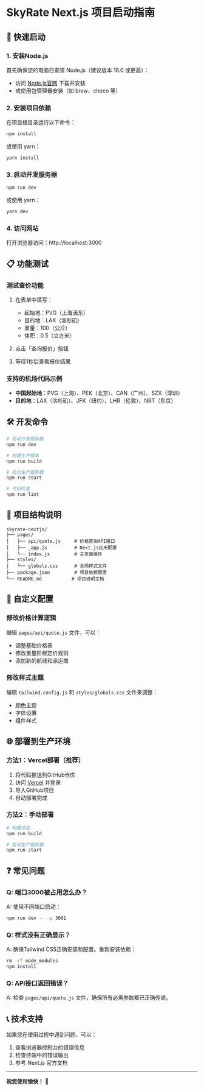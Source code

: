 # SkyRate Next.js 项目启动指南

## 🚀 快速启动

### 1. 安装Node.js
首先确保您的电脑已安装 Node.js（建议版本 16.0 或更高）：
- 访问 [Node.js官网](https://nodejs.org/) 下载并安装
- 或使用包管理器安装（如 brew、choco 等）

### 2. 安装项目依赖
在项目根目录运行以下命令：

```bash
npm install
```

或使用 yarn：
```bash
yarn install
```

### 3. 启动开发服务器
```bash
npm run dev
```

或使用 yarn：
```bash
yarn dev
```

### 4. 访问网站
打开浏览器访问：http://localhost:3000

## 📋 功能测试

### 测试查价功能
1. 在表单中填写：
   - 起始地：PVG（上海浦东）
   - 目的地：LAX（洛杉矶）
   - 重量：100（公斤）
   - 体积：0.5（立方米）

2. 点击「查询报价」按钮

3. 等待1秒后查看报价结果

### 支持的机场代码示例
- **中国起始地**：PVG（上海）、PEK（北京）、CAN（广州）、SZX（深圳）
- **目的地**：LAX（洛杉矶）、JFK（纽约）、LHR（伦敦）、NRT（东京）

## 🛠️ 开发命令

```bash
# 启动开发服务器
npm run dev

# 构建生产版本
npm run build

# 启动生产服务器
npm run start

# 代码检查
npm run lint
```

## 📁 项目结构说明

```
skyrate-nextjs/
├── pages/
│   ├── api/quote.js     # 价格查询API接口
│   ├── _app.js          # Next.js应用配置
│   └── index.js         # 主页面组件
├── styles/
│   └── globals.css      # 全局样式文件
├── package.json         # 项目依赖配置
└── README.md           # 项目说明文档
```

## 🔧 自定义配置

### 修改价格计算逻辑
编辑 `pages/api/quote.js` 文件，可以：
- 调整基础价格表
- 修改重量阶梯定价规则
- 添加新的航线和承运商

### 修改样式主题
编辑 `tailwind.config.js` 和 `styles/globals.css` 文件来调整：
- 颜色主题
- 字体设置
- 组件样式

## 🌐 部署到生产环境

### 方法1：Vercel部署（推荐）
1. 将代码推送到GitHub仓库
2. 访问 [Vercel](https://vercel.com) 并登录
3. 导入GitHub项目
4. 自动部署完成

### 方法2：手动部署
```bash
# 构建项目
npm run build

# 启动生产服务器
npm run start
```

## ❓ 常见问题

### Q: 端口3000被占用怎么办？
A: 使用不同端口启动：
```bash
npm run dev -- -p 3001
```

### Q: 样式没有正确显示？
A: 确保Tailwind CSS正确安装和配置。重新安装依赖：
```bash
rm -rf node_modules
npm install
```

### Q: API接口返回错误？
A: 检查 `pages/api/quote.js` 文件，确保所有必需参数都已正确传递。

## 📞 技术支持

如果您在使用过程中遇到问题，可以：
1. 查看浏览器控制台的错误信息
2. 检查终端中的错误输出
3. 参考 Next.js 官方文档

---

**祝您使用愉快！** 🎉 